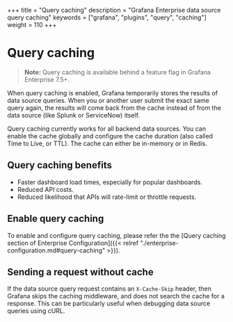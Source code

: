 +++
title = "Query caching"
description = "Grafana Enterprise data source query caching"
keywords = ["grafana", "plugins", "query", "caching"]
weight = 110
+++

# Query caching

> **Note:** Query caching is available behind a feature flag in Grafana Enterprise 7.5+.

When query caching is enabled, Grafana temporarily stores the results of data source queries. When you or another user submit the exact same query again, the results will come back from the cache instead of from the data source (like Splunk or ServiceNow) itself.

Query caching currently works for all backend data sources. You can enable the cache globally and configure the cache duration (also called Time to Live, or TTL). The cache can either be in-memory or in Redis.

## Query caching benefits

- Faster dashboard load times, especially for popular dashboards.
- Reduced API costs.
- Reduced likelihood that APIs will rate-limit or throttle requests.

## Enable query caching

To enable and configure query caching, please refer the the [Query caching section of Enterprise Configuration]({{< relref "./enterprise-configuration.md#query-caching" >}}).

## Sending a request without cache

If the data source query request contains an `X-Cache-Skip` header, then Grafana skips the caching middleware, and does not search the cache for a response. This can be particularly useful when debugging data source queries using cURL.
